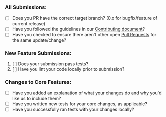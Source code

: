 ### All Submissions:

* [ ] Does you PR have the correct target branch? (0.x for bugfix/feature of current release)
* [ ] Have you followed the guidelines in our [Contributing document](../CONTRIBUTING.md)?
* [ ] Have you checked to ensure there aren't other open [Pull Requests](https://github.com/icanhazstring/composer-unused/pulls) for the same update/change?

<!-- You can erase any parts of this template not applicable to your Pull Request. -->

### New Feature Submissions:

1. [ ] Does your submission pass tests?
2. [ ] Have you lint your code locally prior to submission?

### Changes to Core Features:

* [ ] Have you added an explanation of what your changes do and why you'd like us to include them?
* [ ] Have you written new tests for your core changes, as applicable?
* [ ] Have you successfully ran tests with your changes locally?
